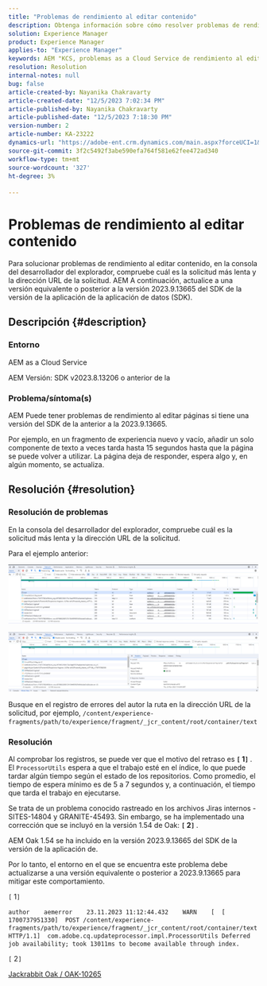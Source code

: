 ```yaml
---
title: "Problemas de rendimiento al editar contenido"
description: Obtenga información sobre cómo resolver problemas de rendimiento al editar contenido. AEM Actualice a una versión igual o posterior a la versión 2023.9.13665 del SDK de la versión de la plataforma de desarrollo de software (SDK) de la plataforma de datos de.
solution: Experience Manager
product: Experience Manager
applies-to: "Experience Manager"
keywords: AEM "KCS, problemas as a Cloud Service de rendimiento al editar páginas,"
resolution: Resolution
internal-notes: null
bug: false
article-created-by: Nayanika Chakravarty
article-created-date: "12/5/2023 7:02:34 PM"
article-published-by: Nayanika Chakravarty
article-published-date: "12/5/2023 7:18:30 PM"
version-number: 2
article-number: KA-23222
dynamics-url: "https://adobe-ent.crm.dynamics.com/main.aspx?forceUCI=1&pagetype=entityrecord&etn=knowledgearticle&id=043862d7-a093-ee11-be37-6045bd006793"
source-git-commit: 3f2c5492f3abe590efa764f581e62fee472ad340
workflow-type: tm+mt
source-wordcount: '327'
ht-degree: 3%

---
```


# Problemas de rendimiento al editar contenido


Para solucionar problemas de rendimiento al editar contenido, en la consola del desarrollador del explorador, compruebe cuál es la solicitud más lenta y la dirección URL de la solicitud. AEM A continuación, actualice a una versión equivalente o posterior a la versión 2023.9.13665 del SDK de la versión de la aplicación de la aplicación de datos (SDK).

## Descripción {#description}


### Entorno

AEM as a Cloud Service

AEM Versión: SDK v2023.8.13206 o anterior de la

### Problema/síntoma(s)

AEM Puede tener problemas de rendimiento al editar páginas si tiene una versión del SDK de la anterior a la 2023.9.13665.

Por ejemplo, en un fragmento de experiencia nuevo y vacío, añadir un solo componente de texto a veces tarda hasta 15 segundos hasta que la página se puede volver a utilizar. La página deja de responder, espera algo y, en algún momento, se actualiza.


## Resolución {#resolution}


### Resolución de problemas

En la consola del desarrollador del explorador, compruebe cuál es la solicitud más lenta y la dirección URL de la solicitud.

Para el ejemplo anterior:

![](assets/20d78534-ad8a-ee11-8179-6045bd006a22.png)

![](assets/76c14aea-ad8a-ee11-8179-6045bd006a22.png)

Busque en el registro de errores del autor la ruta en la dirección URL de la solicitud, por ejemplo, `/content/experience-fragments/path/to/experience/fragment/_jcr_content/root/container/text`

### Resolución

Al comprobar los registros, se puede ver que el motivo del retraso es <b>`[` 1`]` </b>. El `ProcessorUtils` espera a que el trabajo esté en el índice, lo que puede tardar algún tiempo según el estado de los repositorios. Como promedio, el tiempo de espera mínimo es de 5 a 7 segundos y, a continuación, el tiempo que tarda el trabajo en ejecutarse.

Se trata de un problema conocido rastreado en los archivos Jiras internos - SITES-14804 y GRANITE-45493. Sin embargo, se ha implementado una corrección que se incluyó en la versión 1.54 de Oak: <b>`[` 2`]` </b>.

AEM Oak 1.54 se ha incluido en la versión 2023.9.13665 del SDK de la versión de la aplicación de.

Por lo tanto, el entorno en el que se encuentra este problema debe actualizarse a una versión equivalente o posterior a 2023.9.13665 para mitigar este comportamiento.

`[` 1`]`


```
author    aemerror    23.11.2023 11:12:44.432    WARN    [  [ 1700737951330]  POST /content/experience-fragments/path/to/experience/fragment/_jcr_content/root/container/text HTTP/1.1]  com.adobe.cq.updateprocessor.impl.ProcessorUtils Deferred job availability; took 13011ms to become available through index.
```


`[` 2`]`

[Jackrabbit Oak / OAK-10265](https://issues.apache.org/jira/browse/OAK-10265)
